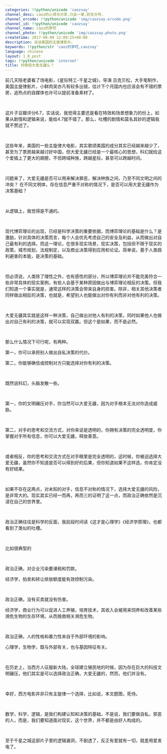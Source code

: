 ```yaml
---
categories: !!python/unicode 'caozsay'
channel_desc: caoz的心得与分享,只此一家,别无分号.
channel_ercode: !!python/unicode 'img/caozsay.ercode.png'
channel_id: !!python/unicode 'caozsay'
channel_name: caoz的梦呓
channel_photo: !!python/unicode 'img/caozsay.photo.png'
createtime: 2017-08-09 12:09:25+00:00
description: 谈谈美国的主旋律影片。
keywords: !!python/str 'caoz的梦呓,caozsay'
language: chinese
layout: 1_0_post
tags: !!python/unicode 'internet'
title: 你相信大爱无疆么？
---
```

<div class="rich_media_content" id="js_content">
<p>
         前几天陪老婆看了场电影，《星际特工-千星之城》，导演 吕克贝松，大手笔制作，美国主旋律影片，小鲜肉吴亦凡有较多出镜，估计下个月国内也应该会有不错的票房，追热点的自媒体也许可以提前准备素材了。
         <br/>
</p>
<p>
<br/>
</p>
<p>
         这片子豆瓣评分6.7，实话说，我觉得主要还是看在特效和场景想象力的份上，如果从剧情和逻辑来说，能给4.7就不错了。那么，吐槽的剧情和莫名其妙的逻辑我就不赘述了。
        </p>
<p>
<br/>
</p>
<p>
         这些年来，美国的一些主旋律大电影，其实歌颂美国的成分其实已经越来越少了，甚至为了票房越来越讨好中国，但大爱无疆已经是一个最核心的思想，科幻就给这个爱插上了更大的翅膀，不但跨域种族，跨越星际，甚至可以跨越时间。
        </p>
<p>
<br/>
</p>
<p>
         问题来了，大爱无疆是否可以用来解决罪恶，解决种族之间，乃至不同文明之间的冲突？ 在不同文明体，存在信息严重不对称的情况下，是否可以用大爱无疆作为决策基础？
        </p>
<p>
<br/>
</p>
<p>
         从逻辑上，我觉得是不通的。
        </p>
<p>
<br/>
</p>
<p>
         现代博弈理论的出现，已经是科学决策的重要依据，而博弈理论的基础是什么？是激励，针对具体的决策而言，每个人会优先考虑自己的安全及利益，从而做出对自己最有利的选择。而这一理论，在很多现实场景，现实决策，包括但不限于现实的政策，城市规划，法规制定，以及商业决策得到应用和论证。简单说，基于人类趋利避害的本能，是决策的基础。
        </p>
<p>
<br/>
</p>
<p>
         但必须说，人类除了理性之外，也有感性的部分，所以博弈理论并不能完美符合一些非常具体的现实案例，有些人会基于某种原因做出与博弈理论相反的决策。但我们知道一个事实就是，通常这样的决策会带来自身的损害。除非，相关其他决策者同样做出相反的决策，也就是，希望别人也能做出对你有利而非对他有利的决策。
        </p>
<p>
<br/>
</p>
<p>
         大爱无疆其实就是这样一种决策，自己做出对他人有利的决策，同时如果他人也做出对自己有利的决策，就可以实现双赢。但这个是如果，而不是必然。
        </p>
<p>
<br/>
</p>
<p>
         那么什么情况下可行呢，有两种。
        </p>
<p>
         第一，你可以承担别人做出自私决策的代价。
        </p>
<p>
         第二，你能够确信或控制对方只能选择对你有利的决策。
        </p>
<p>
<br/>
</p>
<p>
         既然说科幻，头脑发散一些。
        </p>
<p>
<br/>
</p>
<p>
         第一，你的文明碾压对手，你当然可以大爱无疆，因为对手根本无法对你造成威胁。
        </p>
<p>
<br/>
</p>
<p>
         第二，对手的思考和交流方式，对你来说是透明的，你拥有决策的完全透明度，你掌握对手所有信息，你可以大爱无疆，释放善意。
         <br/>
</p>
<p>
<br/>
</p>
<p>
         或者相反，你的思考和交流方式在对手眼里是完全透明的，这时候，你被迫选择大爱无疆，虽然你不知道是否可以得到好的后果，但你知道如果不这样选，你肯定没有好结果。
        </p>
<p>
<br/>
</p>
<p>
         如果不存在这两点，对未知的对手，信息不对称的情况下，选择大爱无疆的风险，是非常大的。现实其实已经一而再，再而三的证明了这一点，而政治正确依然是沉浸在自己的世界里。
         <br/>
</p>
<p>
<br/>
</p>
<p>
         政治正确往往是科学的反面，我前段时间读《这才是心理学》《经济学原理》，也都看到了类似的吐槽。
        </p>
<p>
<br/>
</p>
<p>
         比如很典型的
        </p>
<p>
<br/>
</p>
<p>
         政治正确，对企业污染要课税和罚款。
        </p>
<p>
         经济学，拍卖和转让排放额度能有效控制污染。
        </p>
<p>
<br/>
</p>
<p>
         政治正确，没有买卖就没有伤害。
        </p>
<p>
         经济学，商业行为可以促进人工养殖，培育技术，其收入会被用来饲养和改善某些濒危生物的生存环境，从而挽救相关濒危生物。
        </p>
<p>
<br/>
</p>
<p>
         政治正确，人的性格和暴力性来自于外部环境的影响。
        </p>
<p>
         心理学，生物学，既与外部有关，也与基因特征有关。
        </p>
<p>
<br/>
</p>
<p>
         在历史上，当西方人征服新大陆，全球建立殖民地的时候，因为存在巨大的科技文明碾压，他们其实是可以选择政治正确，大爱无疆的，然而，他们并没有。
        </p>
<p>
<br/>
</p>
<p>
         幸好，西方电影并非只有主旋律一个选择，比如说，本文题图，死侍。
         <br/>
</p>
<p>
<br/>
</p>
<p>
         数学，科学，逻辑，是我们构建认知和决策的基础，不是说，我们要做自私，邪恶的人，而是，我们要知道面对现实，这个世界，并不都是由好人构成的。
        </p>
<p>
<br/>
</p>
<p>
         至于千星之城这部片子里的逻辑漏洞，不剧透了，反正有爱就有一切，就差用爱发电了。
        </p>
<p>
<br/>
</p>
</div>